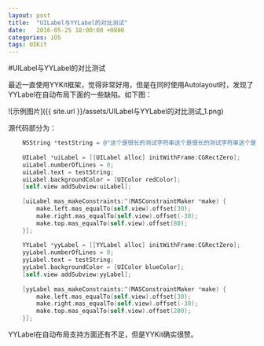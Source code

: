 ```yaml
---
layout: post
title:  "UILabel与YYLabel的对比测试"
date:   2016-05-25 18:00:00 +0800
categories: iOS
tags: UIKit 
---
```


#UILabel与YYLabel的对比测试

最近一直使用YYKit框架，觉得非常好用，但是在同时使用Autolayout时，发现了YYLabel在自动布局下面的一些缺陷。如下图：

![示例图片]({{ site.url }}/assets/UILabel与YYLabel的对比测试_1.png)

源代码部分为：
```Objective-C
    NSString *testString = @"这个是很长的测试字符串这个是很长的测试字符串这个是很长的测试字符串这个是很长的测试字符串\n这个是很长的测试字符串这个是很长的测试字符串这个是很长的测试字符串这个是很长的测试字符串这个是很长的测试字符串";
    
    UILabel *uiLabel = [[UILabel alloc] initWithFrame:CGRectZero];
    uiLabel.numberOfLines = 0;
    uiLabel.text = testString;
    uiLabel.backgroundColor = [UIColor redColor];
    [self.view addSubview:uiLabel];
    
    [uiLabel mas_makeConstraints:^(MASConstraintMaker *make) {
        make.left.mas_equalTo(self.view).offset(30);
        make.right.mas_equalTo(self.view).offset(-30);
        make.top.mas_equalTo(self.view).offset(80);
    }];
    
    YYLabel *yyLabel = [[YYLabel alloc] initWithFrame:CGRectZero];
    yyLabel.numberOfLines = 0;
    yyLabel.text = testString;
    yyLabel.backgroundColor = [UIColor blueColor];
    [self.view addSubview:yyLabel];
    
    [yyLabel mas_makeConstraints:^(MASConstraintMaker *make) {
        make.left.mas_equalTo(self.view).offset(30);
        make.right.mas_equalTo(self.view).offset(-30);
        make.top.mas_equalTo(self.view).offset(280);
    }];
```

YYLabel在自动布局支持方面还有不足，但是YYKit确实很赞。

